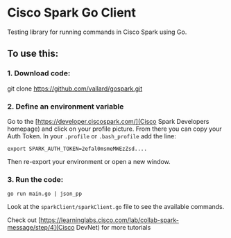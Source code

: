 # Cisco Spark Go Client

Testing library for running commands in Cisco Spark using Go.

## To use this: 

### 1.  Download code:

git clone https://github.com/vallard/gospark.git

### 2.  Define an environment variable

Go to the [https://developer.ciscospark.com/](Cisco Spark Developers homepage) and click on your profile 
picture.  From there you can copy your Auth Token.  In your ```.profile``` or ```.bash_profile``` add the line:

```
export SPARK_AUTH_TOKEN=2efal0msmeMWEzZsd....
```
Then re-export your environment or open a new window. 

### 3.  Run the code: 

```
go run main.go | json_pp
```

Look at the ```sparkClient/sparkClient.go``` file to see the available commands.

Check out [https://learninglabs.cisco.com/lab/collab-spark-message/step/4](Cisco DevNet) for more tutorials

